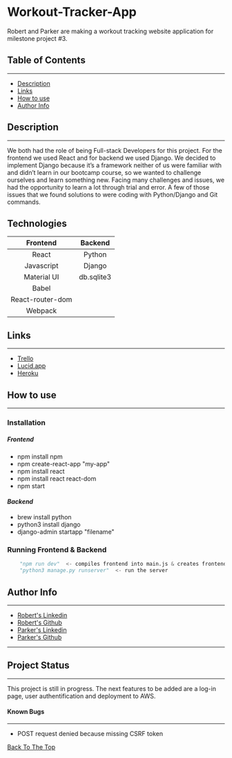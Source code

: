 # **Workout-Tracker-App**
Robert and Parker are making a workout tracking website application for milestone project #3. 




## Table of Contents
---

* [Description](#description)
* [Links](#links)
* [How to use](#how-to-use)
* [Author Info](#author-info)

## Description
---
We both had the role of being Full-stack Developers for this project. For the frontend we used React and for backend we used Django. We decided to implement Django because it’s a framework neither of us were familiar with and didn’t learn in our bootcamp course, so we wanted to challenge ourselves and learn something new. Facing many challenges and issues, we had the opportunity to learn a lot through trial and error. A few of those issues that we found solutions to were coding with Python/Django and Git commands.

## Technologies

|  Frontend  | Backend   |
| :-------:  | :-------: |
| React      | Python    |
| Javascript | Django    |
| Material UI| db.sqlite3|
| Babel      |           |
| React-router-dom|      | 
| Webpack    |           |       


## Links
---
* [Trello](https://trello.com/b/5cNjO6Ve/mile-stone-project-3)
* [Lucid.app](https://lucid.app/lucidchart/b35d303b-ac99-453a-baee-9832b94b850c/edit?invitationId=inv_da7783fd-a000-405c-be30-f75fa5b7ec34&page=0_0#) 
* [Heroku](https://dashboard.heroku.com/apps/workout-tracker-ms3)


## How to use
---
### Installation
##### _Frontend_
* npm install npm
* npm create-react-app "my-app"
* npm install react
* npm install react react-dom
* npm start
#### _Backend_
* brew install python
* python3 install django
* django-admin startapp "filename" 

### Running Frontend & Backend

``` python
    "npm run dev"  <- compiles frontend into main.js & creates frontend
    "python3 manage.py runserver"  <- run the server
```

## Author Info
---
* [Robert's Linkedin](www.linkedin.com/in/robertwhite94)
* [Robert's Github](https://github.com/RawRaw5)
* [Parker's Linkedin](https://www.linkedin.com/in/parker-van-every/)
* [Parker's Github](https://github.com/pdvanevery)
---

## Project Status
---
This project is still in progress. The next features to be added are a log-in page, user authentification and deployment to AWS. 

#### Known Bugs
---
* POST request denied because missing CSRF token

[Back To The Top](#workout-tracker-app)